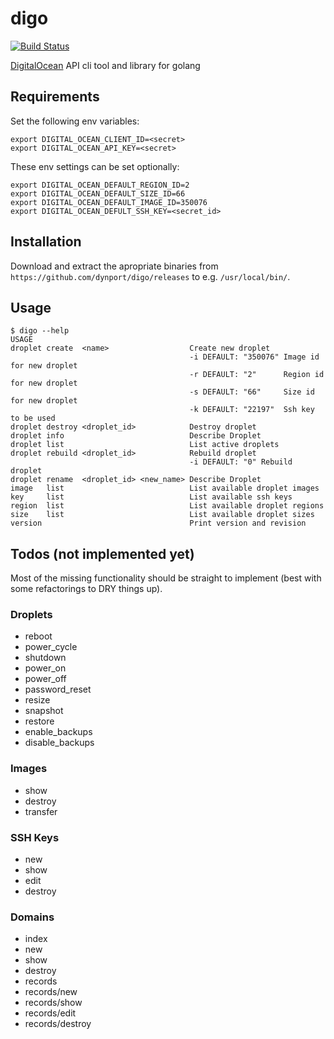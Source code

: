 # digo

[![Build Status](https://travis-ci.org/dynport/digo.png?branch=master)](https://travis-ci.org/dynport/digo)

[DigitalOcean](https://www.digitalocean.com/?refcode=b06a6a609632) API cli tool and library for golang

## Requirements

Set the following env variables:
    
    export DIGITAL_OCEAN_CLIENT_ID=<secret>
    export DIGITAL_OCEAN_API_KEY=<secret>

These env settings can be set optionally:

    export DIGITAL_OCEAN_DEFAULT_REGION_ID=2
    export DIGITAL_OCEAN_DEFAULT_SIZE_ID=66
    export DIGITAL_OCEAN_DEFAULT_IMAGE_ID=350076
    export DIGITAL_OCEAN_DEFULT_SSH_KEY=<secret_id>

## Installation
  
Download and extract the apropriate binaries from `https://github.com/dynport/digo/releases` to e.g. `/usr/local/bin/`.

## Usage
    $ digo --help
    USAGE
    droplet	create 	<name>                 	Create new droplet                            
                                            -i DEFAULT: "350076" Image id for new droplet 
                                            -r DEFAULT: "2"      Region id for new droplet
                                            -s DEFAULT: "66"     Size id for new droplet  
                                            -k DEFAULT: "22197"  Ssh key to be used       
    droplet	destroy	<droplet_id>           	Destroy droplet                               
    droplet	info   	                       	Describe Droplet                              
    droplet	list   	                       	List active droplets                          
    droplet	rebuild	<droplet_id>           	Rebuild droplet                               
                                            -i DEFAULT: "0" Rebuild droplet               
    droplet	rename 	<droplet_id> <new_name>	Describe Droplet                              
    image  	list   	                       	List available droplet images                 
    key    	list   	                       	List available ssh keys                       
    region 	list   	                       	List available droplet regions                
    size   	list   	                       	List available droplet sizes                  
    version	       	                       	Print version and revision                    

## Todos (not implemented yet)

Most of the missing functionality should be straight to implement (best with some refactorings to DRY things up).

### Droplets

* reboot
* power_cycle
* shutdown
* power_on
* power_off
* password_reset
* resize
* snapshot
* restore
* enable_backups
* disable_backups

### Images
* show
* destroy
* transfer

### SSH Keys
* new
* show
* edit
* destroy

### Domains

* index
* new
* show
* destroy
* records
* records/new
* records/show
* records/edit
* records/destroy
